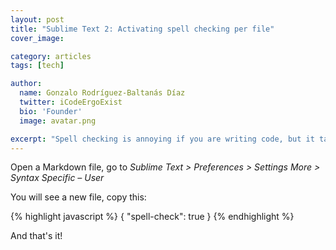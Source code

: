 ```yaml
---
layout: post
title: "Sublime Text 2: Activating spell checking per file"
cover_image:

category: articles
tags: [tech]

author:
  name: Gonzalo Rodríguez-Baltanás Díaz
  twitter: iCodeErgoExist
  bio: 'Founder'
  image: avatar.png

excerpt: "Spell checking is annoying if you are writing code, but it takes importance when you are writing text like in a markdown file. Sublime text allows you set configuration per file type."
---
```


Open a Markdown file, go to _Sublime Text > Preferences > Settings More > Syntax Specific – User_

You will see a new file, copy this:

{% highlight javascript %}
{
  "spell-check": true
}
{% endhighlight %}

And that's it!
